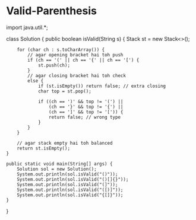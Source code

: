 # Valid-Parenthesis
import java.util.*;

class Solution {
    public boolean isValid(String s) {
        Stack<Character> st = new Stack<>();

        for (char ch : s.toCharArray()) {
            // agar opening bracket hai toh push
            if (ch == '(' || ch == '{' || ch == '[') {
                st.push(ch);
            } 
            // agar closing bracket hai toh check
            else {
                if (st.isEmpty()) return false; // extra closing
                char top = st.pop();

                if ((ch == ')' && top != '(') ||
                    (ch == '}' && top != '{') ||
                    (ch == ']' && top != '[')) {
                    return false; // wrong type
                }
            }
        }

        // agar stack empty hai toh balanced
        return st.isEmpty();
    }

    public static void main(String[] args) {
        Solution sol = new Solution();
        System.out.println(sol.isValid("()"));       
        System.out.println(sol.isValid("()[]{}"));   
        System.out.println(sol.isValid("(]"));       
        System.out.println(sol.isValid("([)]"));     
        System.out.println(sol.isValid("{[]}"));     
    }
}
